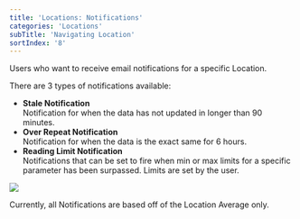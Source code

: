 ```yaml
---
title: 'Locations: Notifications'
categories: 'Locations'
subTitle: 'Navigating Location'
sortIndex: '8'
---
```

Users who want to receive email notifications for a specific Location.

There are 3 types of notifications available:

- **Stale Notification**  
  Notification for when the data has not updated in longer than 90 minutes.
- **Over Repeat Notification**  
  Notification for when the data is the exact same for 6 hours.
- **Reading Limit Notification**  
  Notifications that can be set to fire when min or max limits for a specific parameter has been surpassed. Limits are set by the user.

![](https://cloud.githubusercontent.com/assets/3292593/25652711/25fb8ca4-301c-11e7-91fe-57a167e69760.png)

Currently, all Notifications are based off of the Location Average only.